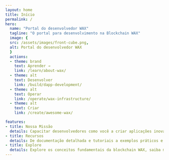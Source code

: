 ```yaml
---
layout: home
title: Início
permalink: /
hero:
  name: "Portal do desenvolvedor WAX"
  tagline: "O portal para desenvolvimento na Blockchain WAX"
  image: {
  src: /assets/images/front-cube.png,
  alt: Portal do desenvolvedor WAX
  }
  actions:
  - theme: brand
    text: Aprender →
    link: /learn/about-wax/
  - theme: alt
    text: Desenvolver
    link: /build/dapp-development/
  - theme: alt
    text: Operar
    link: /operate/wax-infrastructure/
  - theme: alt
    text: Criar
    link: /create/awesome-wax/

features:
- title: Nossa Missão
  details: Capacitar desenvolvedores como você a criar aplicações inovadoras, mercados NFT, ferramentas de finanças descentralizadas (DeFi) e experiências voltadas para a comunidade da blockchain WAX.
- title: Recursos
  details: De documentação detalhada e tutoriais a exemplos práticos e práticas recomendadas, temos tudo o que você precisa.
- title: Explore
  details: Explore os conceitos fundamentais da blockchain WAX, saiba mais sobre seu mecanismo de consenso, entenda a função do token WAXP e descubra como aproveitar os recursos de governança e interoperabilidade da WAX.
---
```


